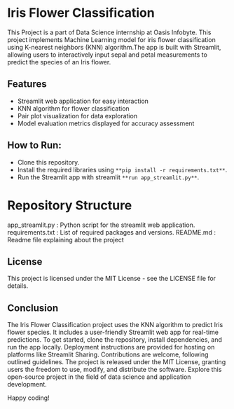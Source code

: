 # Iris Flower Classification
This Project is a part of Data Science internship at Oasis Infobyte. This project implements Machine Learning model for iris flower classification using K-nearest neighbors (KNN) algorithm.The app is built with Streamlit, allowing users to interactively input sepal and petal measurements to predict the species of an Iris flower.

## Features

- Streamlit web application for easy interaction
- KNN algorithm for flower classification
- Pair plot visualization for data exploration
- Model evaluation metrics displayed for accuracy assessment

## How to Run:
- Clone this repository.
- Install the required libraries using `**pip install -r requirements.txt**`.
- Run the Streamlit app with streamlit `**run app_streamlit.py**`.

# Repository Structure
app_streamlit.py : Python script for the streamlit web application.
requirements.txt : List of required packages and versions.
README.md : Readme file explaining about the project


## License
This project is licensed under the MIT License - see the LICENSE file for details.

## Conclusion
The Iris Flower Classification project uses the KNN algorithm to predict Iris flower species. It includes a user-friendly Streamlit web app for real-time predictions. To get started, clone the repository, install dependencies, and run the app locally. Deployment instructions are provided for hosting on platforms like Streamlit Sharing. Contributions are welcome, following outlined guidelines. The project is released under the MIT License, granting users the freedom to use, modify, and distribute the software. Explore this open-source project in the field of data science and application development.

Happy coding!
